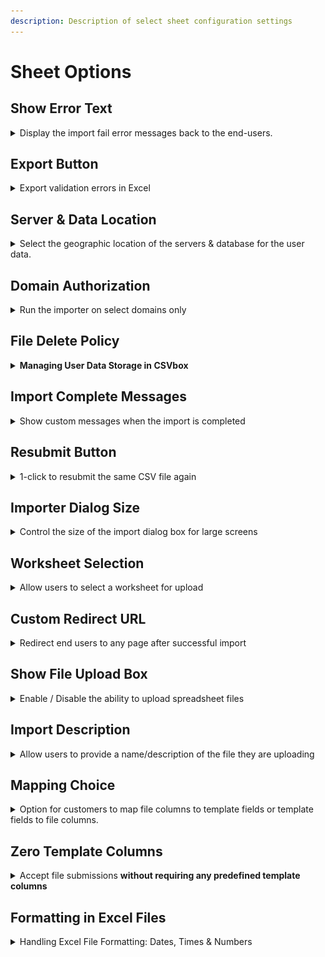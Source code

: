 ```yaml
---
description: Description of select sheet configuration settings
---
```


# Sheet Options

## Show Error Text

<details>

<summary>Display the import fail error messages back to the end-users.</summary>

<img src="../.gitbook/assets/error option.jpg" alt="" data-size="original">

To see the errors, the users will have to click the 'See Errors' button on the import complete screen.

<img src="../.gitbook/assets/errorlist.jpg" alt="" data-size="original">

</details>

## Export Button

<details>

<summary>Export validation errors in Excel</summary>

With this option, you can enable/disable the **Export** button on the verify data screen. Your users can export data to Excel while keeping the error highlighting and error messages. This helps to resolve the errors in the Excel sheet and quickly re-upload the file in CSVbox.

![](<../.gitbook/assets/Export settings.jpg>)

<img src="../.gitbook/assets/Export button.jpg" alt="" data-size="original">

![](../.gitbook/assets/Excel1.png)

</details>

## Server & Data Location

<details>

<summary>Select the geographic location of the servers &#x26; database for the user data.</summary>

Data residency refers to where the data is stored in a geographical location. The location is important usually for regulatory or policy reasons.

You have the option to select the storage location of the data uploaded by your users.

Go to **Edit Sheets** > **Options** > **Privacy & Security** section > Select the location from the dropdown.

<img src="../.gitbook/assets/locations.png" alt="" data-size="original">

The US is the default location. The other option is Europe (Germany.)

The data uploaded by the users will then pass through servers and get stored in the database situated in the selected location only.

Note, that you also have the option to not store the data at all.

The long-lived data about the import and the user files is not covered under the selected location. It mainly consists of supplementary log data helpful for troubleshooting and analyzing the import processes. This data does not include any original data from inside the user files.\
\
The image below shows how the data will flow if you select Europe as the data residency location.

<img src="../.gitbook/assets/data flow location (1).svg" alt="" data-size="original">

</details>

## Domain Authorization

<details>

<summary>Run the importer on select domains only</summary>

You can provide a list of authorized _domains/sub-domains_ for embedding the importer. The embedded importer will work on the whitelisted domains only.

Go to **Edit Sheets** > **Options** > **Authorized Domains** > Add the domain/subdomains

![](../.gitbook/assets/domains.jpg)

* If you do not whitelist any domain, then the importer embed will work on all the domains. This is the default configuration.
*   You can use the "\*" wildcard prefix to include any subdomain. A few examples:

    | Text              | Valid                        | Invalid                              |
    | ----------------- | ---------------------------- | ------------------------------------ |
    | exampleco.com     | exampleco.com                | www.exampleco.com, app.exampleco.com |
    | www.exampleco.com | www.exampleco.com            | exampleco.com, app.exampleco.com     |
    | app.exampleco.com | app.exampleco.com            | exampleco.com, www.exampleco.com     |
    | \*.exampleco.com  | all exampleco.com subdomains |                                      |

If a domain fails validation then the user will see the error screen as below:![](../.gitbook/assets/udo.jpg)

</details>

## File Delete Policy

<details>

<summary><strong>Managing User Data Storage in CSVbox</strong></summary>

You have the option to either enable or disable the storage of the user uploaded data in CSVbox. This decision can be made based on privacy preferences or specific sheet requirements.

<img src="../.gitbook/assets/image (16).png" alt="" data-size="original">

* **Do not store the file**: By enabling this option, the user-uploaded data will not be stored in the CSVbox datastore.
* **Store data**: Data will be stored on CSVbox storage. It will be auto deleted after one month.

</details>

## Import Complete Messages

<details>

<summary>Show custom messages when the import is completed</summary>

You can show customized success or failure messages when the import is complete. <img src="../.gitbook/assets/custom messages.jpg" alt="" data-size="original">

The messages can be:

1. **Static** - Any fixed text as per your requirements.
2. **Dynamic** - Provide an API to fetch the message text in real-time. The importer will append metadata (`import_id`, `sheet_id`) to the API as query parameters. This will help determine the context and return relevant messages.

</details>

## Resubmit Button

<details>

<summary>1-click to resubmit the same CSV file again</summary>

With this option, you can show or hide the Resubmit button on the Import Success screen.

The Resubmit button triggers a new import pushing the same file with the same import configuration.

This is useful during testing and debugging. You don't have to upload the file, match columns and confirm data for importing the file. Simply click the Resubmit button and push the file to the same destination.

![](<../.gitbook/assets/resubmit button.jpg>)



</details>

## Importer Dialog Size

<details>

<summary>Control the size of the import dialog box for large screens</summary>

Based on your import data structure (# of columns) you can pick between two import dialog sizes:

1.  Medium

    <figure><img src="../.gitbook/assets/medium_screen.jpg" alt=""><figcaption><p>Medium size</p></figcaption></figure>
2.  Large

    <figure><img src="../.gitbook/assets/large_screen.jpg" alt=""><figcaption><p>Large size</p></figcaption></figure>

To change the size go to sheet settings > display > Importer Dialog Size

![](<../.gitbook/assets/select size.jpg>)

Note: The dialog size configuration will be applicable for large (desktop) screens only. For smaller screens the dialog will always occupy the entire screen.

</details>

## Worksheet Selection

<details>

<summary>Allow users to select a worksheet for upload</summary>

There can be a case where the uploaded Excel file contains multiple worksheets. You can allow the users to select a worksheet for upload.

To activate worksheet selection go to sheet settings > display > File Upload > Select '**Yes**' for **Allow Worksheet Selection** option.

<img src="../.gitbook/assets/multi selection.jpg" alt="" data-size="original">

If the **Allow Worksheet Selection** option is set to '**No**' then the first worksheet will be picked up by default.

</details>

## Custom Redirect URL

<details>

<summary>Redirect end users to any page after successful import</summary>

You have the ability to specify a custom URL for redirection upon successful import completion. This enhancement is designed to provide greater flexibility and streamline your workflow by directing users to a specific page immediately after the successful import.

![](../.gitbook/assets/redirect_url.jpg)



</details>

## Show File Upload Box

<details>

<summary>Enable / Disable the ability to upload spreadsheet files</summary>

There can be a case where you need to disable user file uploads to allow only copy-pasting of the data in CSVbox. In such cases, you can hide the File Upload Box and only show the users the Copy-Paste data option.

To hide the File Upload Box go to sheet settings > display > File Upload > Select '**No**' for '**Show File Upload Box?**' option.

</details>

## Import Description

<details>

<summary>Allow users to provide a name/description of the file they are uploading</summary>

Enable users to input a name or a description for their uploaded files. File names like "contacts.csv" or "Import 123.xlsx" lack context. More descriptive labels such as "Texas Customers" or "Parts from 2022 Catalog" enhance the clarity and utility of the import.

The description input box will be visible if enabled after the user selects the file.\
\
&#x20;<img src="../.gitbook/assets/file_description (1).png" alt="" data-size="original">

The description will be pushed along with the row data at the end destination. The data will be available in the **import\_description** property:

```
    "import_id": 79418895,
    "sheet_id": 575,
    "sheet_name": "Products234248",
    "import_description": "Product Catalogue Jan 2024", 
    "env_name": "default", 
    "destination_type": "webhook",
```

The following destinations are supported:

1. API/Webhook
2. Zapier
3. [Data at Client](../getting-started/3.-receive-data.md#data-on-the-client-side)
4. [Import Complete Webhook](../getting-started/3.-receive-data.md#import-complete-webhook)

To enable the description input box:

Go to Sheet Settings > Display Tab > Select 'File Upload' Page > Go to 'Show import description' option > Select 'Yes'

![](../.gitbook/assets/import_description_option.jpg)

By default his feature is turned OFF.

A minimum of 3 characters and a maximum of 100 characters is required.&#x20;



</details>

## Mapping Choice

<details>

<summary>Option for customers to map file columns to template fields or template fields to file columns.</summary>

#### How It Works:

By default, on the column mapping screen:

* **Template Fields** are static and displayed on the left.
* **Uploaded File Columns** appear on the right in a dropdown, allowing users to map them to the corresponding template fields.

![](<../.gitbook/assets/image (17).png>)

With the **Mapping Choice** option, users can **reverse this mapping direction**:

* Selecting **"Template Fields"** as the Mapping Choice flips the layout.

![](<../.gitbook/assets/image (19).png>)

* **File Columns** become static on the left, while **Template Fields** appear in the dropdown on the right, allowing users to match them accordingly.

![](<../.gitbook/assets/image (18).png>)

This added flexibility helps accommodate different file structures and user preferences, making the mapping process more intuitive.

{% hint style="info" %}
The **"Template Fields"** Mapping Choice is **not compatible** with the[ **Ignore Columns**](../advanced-installation/ignored-columns.md) functionality.
{% endhint %}

</details>

## Zero Template Columns

<details>

<summary>Accept file submissions <strong>without requiring any predefined template columns</strong></summary>

This is useful in scenarios where you want to allow users to upload files with their own structure, without enforcing a strict column format.

#### **How It Works**

* By default, CSVBox requires at least one template column for mapping.
* Configuring **"Allow Zero Template Columns"** to "Yes" lets users submit files **without any predefined template columns**, providing complete flexibility.
* This setting can be combined with the [**Unmapped Columns**](../advanced-installation/unmapped-columns.md) feature, allowing users to upload files with **any set of columns**, without the need for a predefined template structure.

![](<../.gitbook/assets/sleekshot (1) (1) (1).png>)

#### **When to Use This Feature**

* When you want to **fully accommodate user-defined file formats**.
* When you prefer **not to enforce a rigid template**, giving users the freedom to submit files as they are.

{% hint style="info" %}
For this feature to work effectively, ensure that **Allow Unmapped Columns** is set to **"Yes"** along with "**Show Unmapped Columns on Validation Screen" selection.** This ensures that users can review and verify file columns before submission.
{% endhint %}

</details>

## Formatting in Excel Files

<details>

<summary>Handling Excel File Formatting: Dates, Times &#x26; Numbers</summary>

When importing data from Excel files, you may encounter unexpected issues due to the way Excel internally stores and formats different types of values—especially **Dates**, **Times**, and **Numbers**. Unlike CSV files, Excel files can retain formatting, formulas, and cell types, which can lead to inconsistencies or misinterpretation during import.

To help you gain better control over how your data is interpreted, csvbox now provides customizable options to configure the way Excel data is processed.

### Date Formatting Issues in Excel

Excel stores dates in one of two ways:

1. **As formatted text**: e.g., `"03/04/2024"`
2. **As numeric serial values**: e.g., `45025`, which represents the number of days since January 1, 1900.

This dual nature can lead to problems during import, especially when dealing with international date formats. For example:

* `"03/04/2024"` might be **March 4** in the U.S. (MM/DD/YYYY)
* ...or **April 3** in Europe (DD/MM/YYYY)

If Excel stores the date as a number (`45025`) and the importer misinterprets the format, the final result could be completely off.

To address this, csvbox lets you explicitly define how Excel date values should be interpreted:

#### **Date Handling Options**

* **Default**\
  Uses Excel’s built-in logic to interpret the cell as a date. Best for files with consistent formatting and locale.
* **MM/DD/YYYY**\
  Forces interpretation using the **Month-Day-Year** format. Example:\
  `"03/04/2024"` → March 4, 2024
* **DD/MM/YYYY**\
  Forces interpretation using the **Day-Month-Year** format. Example:\
  `"03/04/2024"` → April 3, 2024
* **Custom**\
  You can define a custom format like `YYYY-MM-DD`, `DD-MMM-YYYY`, or any other pattern based on how your Excel file stores the date.\
  Example:\
  `"12-Mar-2024"` → Use custom format `DD-MMM-YYYY`

{% hint style="info" %}
If your dates are inconsistently formatted or include a mix of text and numeric formats, consider cleaning them in Excel first, or use the **Custom** option for better accuracy.
{% endhint %}

***

### Time Formatting Issues in Excel

Excel also allows time values to be stored either as:

* **Numeric fractions** of a day (e.g., `0.5` represents 12:00 PM)
* **Formatted time strings** (e.g., `"14:30"`, `"2:30 PM"`, `"14:30:00"`)

This can create parsing issues, especially if some cells are stored as numbers and others as formatted text. For example:

* `0.75` → might mean `6:00 PM` (75% of a day)
* `"06:00"` → clearly indicates 6 AM, but may be read as a string

To avoid misinterpretation, csvbox provides options for:

#### **Time Handling Options**

* **Default**\
  Uses Excel’s formatting as-is. Suitable for simple, clean files.
* **HH:MM:SS**\
  Example: `"14:30:00"` → 2:30 PM
* **HH:MM AM/PM**\
  Example: `"2:30 PM"` → 14:30
* **Custom**\
  Define your own time pattern like `HH:mm`, `h:mm a`, etc., based on your file’s content.

***

### Number Formatting Issues in Excel

Excel often applies formatting to numeric values that changes how they appear:

* A raw value of `0.15` could be displayed as `15%`
* A value of `1200` might appear as `$1,200.00`
* A long number like `1234567890123` may be auto-converted to scientific notation (`1.23E+12`)

These formatted displays can mislead the importer if you're expecting clean numbers.

#### **Number Interpretation Options**

* **Formatted Values**\
  Imports numbers exactly as shown in Excel. Examples:
  * `$1,200.00` stays `$1,200.00`
  * `15%` stays `15%`
  * `1.23E+12` stays in scientific notation
* **Original RAW Values**\
  Strips all formatting and imports the core numeric value. Examples:
  * `$1,200.00` → `1200`
  * `15%` → `0.15`
  * `1.23E+12` → `1230000000000`

{% hint style="info" %}
Use RAW if you’re planning to run calculations or validations on numeric fields post-import.
{% endhint %}

***

### How to Use These Settings

When setting up your Excel-based import:

1. Navigate to the **Sheet Settings > Options** panel in your CSVbox dashboard.
2. Scroll to the **Formatting in Excel** section.
3. Choose your preferred options for:
   * **Date Format**
   * **Time Format**
   * **Number Interpretation**
4. Save the configuration.

***

These new controls ensure your data is interpreted as intended—minimizing errors and reducing the need for pre-processing in Excel before importing.

</details>



